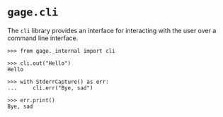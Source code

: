 # `gage.cli`

The `cli` library provides an interface for interacting with the user
over a command line interface.

    >>> from gage._internal import cli

    >>> cli.out("Hello")
    Hello

    >>> with StderrCapture() as err:
    ...     cli.err("Bye, sad")

    >>> err.print()
    Bye, sad
